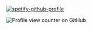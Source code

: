 [![spotify-github-profile](https://spotify-github-profile.kittinanx.com/api/view?uid=31g57xljnisrkckk7rw2yaqmswva&cover_image=true&theme=default&show_offline=false&background_color=121212&interchange=false&bar_color=efca5a)](https://github.com/kittinan/spotify-github-profile)

![Profile view counter on GitHub](https://komarev.com/ghpvc/?username=slenderverse)
